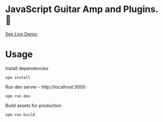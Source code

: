 # JavaScript Guitar Amp and Plugins. 🎸 

[See Live Demo](https://lmanzanero.github.io/javascript-guitar-amp/);

# Usage

Install dependencies

```
npm install
```

Run dev server - http://localhost:3000

```
npm run dev
```

Build assets for production

```
npm run build
```
